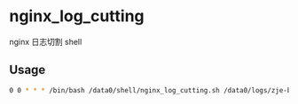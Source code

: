 # nginx_log_cutting
nginx 日志切割 shell

## Usage
```bash
0 0 * * * /bin/bash /data0/shell/nginx_log_cutting.sh /data0/logs/zje-backend/ &> /dev/null
```
